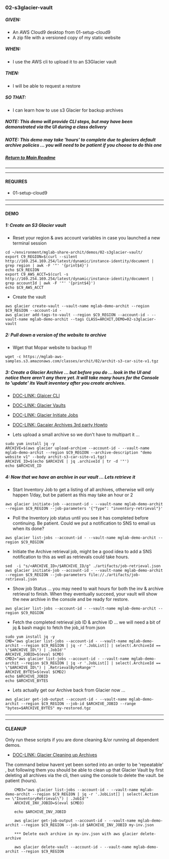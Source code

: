 ### 02-s3glacier-vault
##### GIVEN:
  - An AWS Cloud9 desktop from 01-setup-cloud9
  - A zip file with a versioned copy of my static website

##### WHEN:

  - I use the AWS cli to upload it to an S3Glacier vault

##### THEN:
  - I will be able to request a restore

##### SO THAT:
  - I can learn how to use s3 Glacier for backup archives

##### NOTE: _This demo will provide CLI steps, but may have been demonstrated via the UI during a class delivery_
##### NOTE: _This demo may take 'hours' to complete due to glaciers default archive policies ... you will need to be patient if you choose to do this one_

##### [Return to Main Readme](https://github.com/virtmerlin/mglab-share-archit#demos)

---------------------------------------------------------------
---------------------------------------------------------------
#### REQUIRES
- 01-setup-cloud9

---------------------------------------------------------------
---------------------------------------------------------------
#### DEMO

##### 1: Create an S3 Glacier vault
- Reset your region & aws account variables in case you launched a new terminal session
```
cd ~/environment/mglab-share-archit/demos/02-s3glacier-vault/
export C9_REGION=$(curl --silent http://169.254.169.254/latest/dynamic/instance-identity/document |  grep region | awk -F '"' '{print$4}')
echo $C9_REGION
export C9_AWS_ACCT=$(curl -s http://169.254.169.254/latest/dynamic/instance-identity/document | grep accountId | awk -F '"' '{print$4}')
echo $C9_AWS_ACCT
```
- Create the vault
```
aws glacier create-vault --vault-name mglab-demo-archit --region $C9_REGION --account-id -
aws glacier add-tags-to-vault --region $C9_REGION --account-id - --vault-name mglab-demo-archit --tags CLASS=ARCHIT,DEMO=02-s3glacier-vault
```

##### 2: Pull down a version of the website to archive
- Wget that Mopar website to backup !!!
```
wget -c https://mglab-aws-samples.s3.amazonaws.com/classes/archit/02/archit-s3-car-site-v1.tgz
```

##### 3: Create a Glacier Archive ... but before you do ... look in the UI and notice there aren't any there yet.  It will take many hours for the Console to 'update' its Vault inventory after you create archives.
  - [DOC-LINK: Glaicer CLI](https://docs.aws.amazon.com/cli/latest/userguide/cli-services-glacier.html#cli-services-glacier-prep)
  - [DOC-LINK: Glacier Vaults](https://aws.amazon.com/premiumsupport/knowledge-center/cli-glacier-vault/)
  - [DOC-LINK: Glacier Initiate Jobs](https://docs.aws.amazon.com/amazonglacier/latest/dev/api-initiate-job-post.html)
  - [DOC-LINK: Gacaier Archives 3rd party Howto](https://softwaredevelopmentstuff.com/2017/05/02/downloading-an-aws-glacier-archive-step-by-step/)

- Lets upload a small archive so we don't have to multipart it ...
```
sudo yum install jq -y
ARCHIVE=$(aws glacier upload-archive --account-id - --vault-name mglab-demo-archit --region $C9_REGION --archive-description "demo website v1" --body archit-s3-car-site-v1.tgz)
ARCHIVE_ID=$(echo $ARCHIVE | jq .archiveId | tr -d '"')
echo $ARCHIVE_ID
```

##### 4: Now that we have an archive in our vault ... Lets retrieve it
- Start Inventory Job to get a listing of all archives, otherwise will only happen 1/day, but be patient as this may take an hour or 2
```
aws glacier initiate-job --account-id - --vault-name mglab-demo-archit --region $C9_REGION --job-parameters '{"Type": "inventory-retrieval"}'
```
- Poll the Inventory job status until  you see it has completed before continuing.  Be patient.  Could we put a notification to SNS to email us when its done?
```
aws glacier list-jobs --account-id - --vault-name mglab-demo-archit --region $C9_REGION
```
- Initiate the Archive retrieval job, might be a good idea to add a SNS notification to this as well as retrievals could take hours.
```
sed  -i "s/<ARCHIVE_ID>/$ARCHIVE_ID/g" ./artifacts/job-retrieval.json
aws glacier initiate-job --account-id - --vault-name mglab-demo-archit --region $C9_REGION --job-parameters file://./artifacts/job-retrieval.json
```
- Show job Status ... you may need to wait hours for both the inv & archive retrieval to finish.   When they eventually succeed, your vault will show the new archive in the console and be ready for restore.
```
aws glacier list-jobs --account-id - --vault-name mglab-demo-archit --region $C9_REGION
```
- Fetch the completed retrieval job ID & archive ID ... we will need a bit of jq & bash magic to fetch the job_id from json
```
sudo yum install jq -y
CMD="aws glacier list-jobs --account-id - --vault-name mglab-demo-archit --region $C9_REGION | jq -r '.JobList[] | select(.ArchiveId == \"$ARCHIVE_ID\") | .JobId'"
ARCHIVE_JOBID=$(eval $CMD)
CMD2="aws glacier list-jobs --account-id - --vault-name mglab-demo-archit --region $C9_REGION | jq -r '.JobList[] | select(.ArchiveId == \"$ARCHIVE_ID\") | .RetrievalByteRange'"
ARCHIVE_BYTES=$(eval $CMD2)
echo $ARCHIVE_JOBID
echo $ARCHIVE_BYTES
```
- Lets actually get our Archive back from Glacier now ...
```
aws glacier get-job-output --account-id - --vault-name mglab-demo-archit --region $C9_REGION --job-id $ARCHIVE_JOBID --range "bytes=$ARCHIVE_BYTES" my-restored.tgz
```

---------------------------------------------------------------
---------------------------------------------------------------
#### CLEANUP
Only run these scripts if you are done cleaning &/or running all dependent demos.
- [DOC-LINK: Glacier Cleaning up Archives](https://docs.aws.amazon.com/amazonglacier/latest/dev/deleting-an-archive-using-cli.html)

The command below havent yet been sorted into an order to be 'repeatable' , but following them you should be able to clean up that Glacier Vault by first deleting all archives via the cli, then using the console to delete the vault.  be patient (hours).

        CMD3="aws glacier list-jobs --account-id - --vault-name mglab-demo-archit --region $C9_REGION | jq -r '.JobList[] | select(.Action == \"InventoryRetrieval\") | .JobId'"
        ARCHIVE_INV_JOBID=$(eval $CMD3)

        echo $ARCHIVE_INV_JOBID

        aws glacier get-job-output --account-id - --vault-name mglab-demo-archit --region $C9_REGION --job-id $ARCHIVE_INV_JOBID my-inv.json

        *** Delete each archive in my-inv.json with aws glacier delete-archive

        aws glacier delete-vault --account-id - --vault-name mglab-demo-archit --region $C9_REGION
